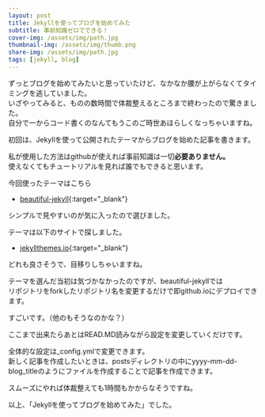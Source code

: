 ```yaml
---
layout: post
title: Jekyllを使ってブログを始めてみた
subtitle: 事前知識ゼロでできる！
cover-img: /assets/img/path.jpg
thumbnail-img: /assets/img/thumb.png
share-img: /assets/img/path.jpg
tags: [jekyll, blog]
---
```


ずっとブログを始めてみたいと思っていたけど、なかなか腰が上がらなくてタイミングを逃していました。  
いざやってみると、ものの数時間で体裁整えるところまで終わったので驚きました。  
自分で一からコード書くのなんてもうこのご時世あほらしくなっちゃいますね。  

初回は、Jekyllを使って公開されたテーマからブログを始めた記事を書きます。

私が使用した方法はgithubが使えれば事前知識は一切**必要ありません。**  
使えなくてもチュートリアルを見れば誰でもできると思います。

今回使ったテーマはこちら  
* [beautiful-jekyll](https://github.com/daattali/beautiful-jekyll){:target="_blank"}

シンプルで見やすいのが気に入ったので選びました。

テーマは以下のサイトで探しました。  
* [jekyllthemes.io](https://jekyllthemes.io/free){:target="_blank"}

どれも良さそうで、目移りしちゃいますね。

テーマを選んだ当初は気づかなかったのですが、beautiful-jekyllでは  
リポジトリをforkしたリポジトリ名を変更するだけで即github.ioにデプロイできます。

すごいです。（他のもそうなのかな？）

ここまで出来たらあとはREAD.MD読みながら設定を変更していくだけです。

全体的な設定は_config.ymlで変更できます。  
新しく記事を作成したいときは、postsディレクトリの中にyyyy-mm-dd-blog_titleのようにファイルを作成することで記事を作成できます。

スムーズにやれば体裁整えても1時間もかからなそうですね。

以上、「Jekyllを使ってブログを始めてみた」でした。
